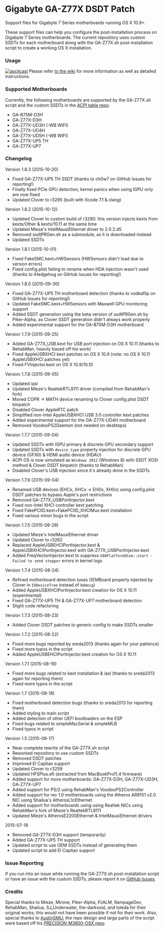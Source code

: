 # Gigabyte GA-Z77X DSDT Patch

Support files for Gigabyte 7 Series motherboards running OS X 10.9+.

These support files can help you configure the post-installation process on Gigabyte 7 Series motherboards. The current repository uses custom SSDTs for each motherboard along with the GA-Z77X.sh post-installation script to create a working OS X installation.

### Usage
[![asciicast](https://asciinema.org/a/0xufcqxd6jm3qwo1ss0asegd6.png)](https://asciinema.org/a/0xufcqxd6jm3qwo1ss0asegd6)
Please refer [to the wiki](https://github.com/theracermaster/Gigabyte-GA-Z77X-DSDT-Patch/wiki) for more information as well as detailed instructions.

### Supported Motherboards
Currently, the following motherboards are supported by the GA-Z77X.sh script and the custom SSDTs in the [ACPI table repo](https://github.com/theracermaster/DSDT):
- GA-B75M-D3H
- GA-Z77X-D3H
- GA-Z77X-UD3H (-WB WIFI)
- GA-Z77X-UD4H
- GA-Z77X-UD5H (-WB WIFI)
- GA-Z77X-UP5 TH
- GA-Z77X-UP7

### Changelog
Version 1.8.3 (2015-10-20)
- Fixed GA-Z77X-UP5 TH SSDT (thanks to ch0w7 on GitHub Issues for reporting!)
- Finally fixed PCIe GPU detection, kernel panics when using IGPU only are now fixed
- Updated Clover to r3295 (built with Xcode 7.1 & clang)

Version 1.8.2 (2015-10-12)
- Updated Clover to custom build of r3280: this version injects kexts from kexts/Other & kexts/10.11 at the same time
- Updated Mieze's IntelMausiEthernet driver to 2.0.2.d5
- Removed ssdtPRGen.sh as a submodule, as it is downloaded instead
- Updated SSDTs

Version 1.8.1 (2015-10-01)
- Fixed FakeSMC.kext+HWSensors (HWSensors didn't load due to version errors)
- Fixed config.plist failing to rename when HDA injection wasn't used (thanks to iHedgehog on GitHub Issues for reporting!)

Version 1.8.0 (2015-09-30)
- Fixed GA-Z77X-UP5 TH motherboard detection (thanks to vodkaflip on GitHub Issues for reporting!)
- Updated FakeSMC.kext+HWSensors with Maxwell GPU monitoring support
- Added SSDT generation using the beta version of ssdtPRGen.sh by Piker-Alpha, as Clover SSDT generation didn't always work properly
- Added experimental support for the GA-B75M-D3H motherboard

Version 1.7.9 (2015-09-25)
- Added GA-Z77X_USB.kext for USB port injection on OS X 10.11 (thanks to RehabMan, heavily based off his work)
- Fixed AppleUSBXHCI kext patches on OS X 10.9 (note: no OS X 10.11 AppleUSBXHCI patches yet)
- Fixed FVInjector.kext on OS X 10.9/10.10

Version 1.7.8 (2015-09-05)
- Updated iasl
- Updated Mieze's RealtekRTL8111 driver (compiled from RehabMan's fork)
- Moved COPR → MATH device renaming to Clover config.plist DSDT binpatch
- Disabled Clover AppleRTC patch
- Simplified non-Intel AppleUSBXHCI USB 3.0 controller kext patches
- Added experimental support for the GA-Z77X-UD4H motherboard
- Removed VoodooPS2Daemon (not needed on desktops)

Version 1.7.7 (2015-09-04)
- Updated SSDTs with IGPU primary & discrete GPU secondary support
- Updated SSDTs with `device_type` property injection for discrete GPU device (GFX0) & HDMI audio device (HDAU)
- ACPI OS is now simulated as `Windows 2012` (Windows 8) with SSDT XOSI method & Clover DSDT binpatch (thanks to RehabMan)
- Disabled Clover's USB injection since it's already done in the SSDTs

Version 1.7.6 (2015-09-04)
- Renamed USB devices (EHCx, XHCx → EH0x, XH0x) using config.plist DSDT patches to bypass Apple's port restrictions
- Removed GA-Z77X_USBPortInjector.kext
- Fixed non-Intel XHCI controller kext patching
- Fixed FakePCIID.kext+FakePCIID_XHCIMux.kext installation
- Fixed various minor bugs in the script

Version 1.7.5 (2015-08-28)
- Updated Mieze's IntelMausiEthernet driver
- Updated Clover to r3262
- Replaced AppleUSBEHCIPortInjector.kext & AppleUSBXHCIPortInjector.kext with GA-Z77X_USBPortInjector.kext
- Added FreqVectorInjector.kext to suppress `X86PlatformShim::start - Failed to send stepper` errors in kernel logs

Version 1.7.4 (2015-08-24)
- Refined motherboard detection (uses OEMBoard property injected by Clover in `IODeviceTree` instead of `bdmesg`)
- Added AppleUSBXHCIPortInjector.kext creation for OS X 10.11 (experimental)
- Fixed GA-Z77X-UP5 TH & GA-Z77X-UP7 motherboard detection
- Slight code refactoring

Version 1.7.3 (2015-08-23)
- Added Clover DSDT patches to generic config to make SSDTs smaller

Version 1.7.2 (2015-08-22)
- Fixed more bugs reported by sreda2013 (thanks again for your patience)
- Fixed more typos in the script
- Added AppleUSBEHCIPortInjector.kext creation for OS X 10.11

Version 1.7.1 (2015-08-19)
- Fixed more bugs related to kext installation & iasl (thanks to sreda2013 again for reporting them)
- Fixed more typos in the script

Version 1.7 (2015-08-18)
- Fixed motherboard detection bugs (thanks to sreda2013 for reporting them)
- Added styling to main script
- Added detection of other UEFI bootloaders on the ESP
- Fixed bugs related to simpleMacSerial & simpleMLB
- Fixed typos in script

Version 1.5 (2015-08-17)
- Near-complete rewrite of the GA-Z77X.sh script
- Reworked repository to use custom SSDTs
- Removed DSDT patches
- Improved El Capitan support
- Updated Clover to r3259
- Updated HFSPlus.efi (extracted from MacBookPro11,4 firmware)
- Added support for more motherboards: GA-Z77X-D3H, GA-Z77X-UD3H, GA-Z77X-UP7
- Added support for PS/2 using RehabMan's VoodooPS2Controller
- Added support for rev 1.0 motherboards using the Atheros AR8151 v2.0 NIC using Shailua's AtherosL1cEthernet
- Added support for motherboards using using Realtek NICs using RehabMan's fork of Mieze's RealtekRTL8111
- Updated Mieze's AtherosE2200Ethernet & IntelMausiEthernet drivers

2015-07-18
- Removed GA-Z77X-D3H support (temporarily)
- Added GA-Z77X-UP5 TH support
- Updated script to use OEM SSDTs instead of generating them
- Updated script to add El Capitan support

### Issue Reporting
If you run into an issue while running the GA-Z77X.sh post-installation script or have an issue with the custom SSDTs, please report it on [GitHub Issues](https://github.com/theracermaster/Gigabyte-GA-Z77X-DSDT-Patch/issues).

### Credits
Special thanks to Mieze, Mirone, Piker-Alpha, PJALM, RampageDev, RehabMan, Shailua, SJ_Underwater, the-darkvoid, and toleda for their original works; this would not have been possible if not for their work.
Also, special thanks to [AustinSMU](https://github.com/AustinSMU); the repo design and large parts of the script were based off his [PRECISION-M3800-OSX repo](https://github.com/AustinSMU/PRECISION-M3800-OSX).
